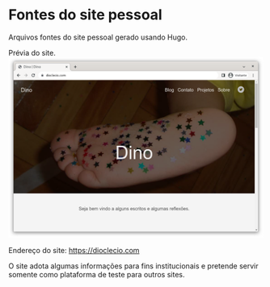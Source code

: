 # Fontes do site pessoal

Arquivos fontes do site pessoal gerado usando Hugo. 

Prévia do site.
![Página principal](/static/img/tela-principal.png)

Endereço do site:
https://dioclecio.com

O site adota algumas informações para fins institucionais e pretende servir somente como plataforma de teste para outros sites.
